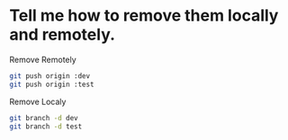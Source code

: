 # Tell me how to remove them locally and remotely.

Remove Remotely

```sh
git push origin :dev
git push origin :test
```

Remove Localy

```sh
git branch -d dev
git branch -d test
```
